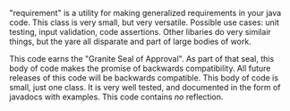 "requirement" is a utility for making generalized requirements in your java code.
This class is very small, but very versatile.
Possible use cases: unit testing, input validation, code assertions.
Other libaries do very similair things, but the yare all disparate and part of large bodies of work.

This code earns the "Granite Seal of Approval".   As part of that seal, this body of code
makes the promise of backwards compatibility.  All future releases of this code will be backwards compatible.
This body of code is small, just one class.  It is very well tested, and documented in the form
of javadocs with examples.  This code contains *no* reflection.
